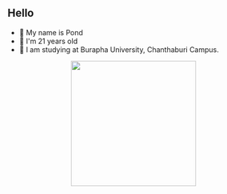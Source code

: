 ## Hello

- 🔭 My name is Pond
- 🌱 I'm 21 years old
- 👯 I am studying at Burapha University, Chanthaburi Campus.

<div id="header" align="center">
  <img src="https://i.giphy.com/media/v1.Y2lkPTc5MGI3NjExeHM2ZTVzOGZoaG52Zmh0MWdwNWN0aHoxZ2d0OXNrZzBhOXQ0czV2ZCZlcD12MV9pbnRlcm5hbF9naWZfYnlfaWQmY3Q9Zw/scZPhLqaVOM1qG4lT9/giphy.gif" width="250"/>
</div>
